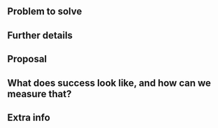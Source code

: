 ## Problem to solve

<!-- What problem do we solve? -->

## Further details

<!-- Include use cases, benefits, and/or goals (contributes to our vision?) -->

## Proposal

<!-- How are we going to solve the problem? Try to include the user journey! -->

## What does success look like, and how can we measure that?

<!-- Define both the success metrics and acceptance criteria. Note that success metrics indicate the desired business outcomes, while acceptance criteria indicate when the solution is working correctly. If there is no way to measure success, link to an issue that will implement a way to measure this. -->

## Extra info

